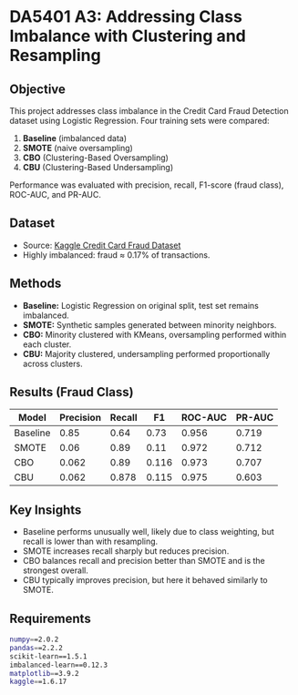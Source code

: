 # DA5401 A3: Addressing Class Imbalance with Clustering and Resampling

## Objective
This project addresses class imbalance in the Credit Card Fraud Detection dataset using Logistic Regression. Four training sets were compared:

1. **Baseline** (imbalanced data)  
2. **SMOTE** (naive oversampling)  
3. **CBO** (Clustering-Based Oversampling)  
4. **CBU** (Clustering-Based Undersampling)  

Performance was evaluated with precision, recall, F1-score (fraud class), ROC-AUC, and PR-AUC.

## Dataset
- Source: [Kaggle Credit Card Fraud Dataset](https://www.kaggle.com/datasets/mlg-ulb/creditcardfraud)  
- Highly imbalanced: fraud ≈ 0.17% of transactions.

## Methods
- **Baseline:** Logistic Regression on original split, test set remains imbalanced.  
- **SMOTE:** Synthetic samples generated between minority neighbors.  
- **CBO:** Minority clustered with KMeans, oversampling performed within each cluster.  
- **CBU:** Majority clustered, undersampling performed proportionally across clusters.  

## Results (Fraud Class)

| Model    | Precision | Recall | F1   | ROC-AUC | PR-AUC |
|----------|-----------|--------|------|---------|--------|
| Baseline | 0.85      | 0.64   | 0.73 | 0.956   | 0.719  |
| SMOTE    | 0.06      | 0.89   | 0.11 | 0.972   | 0.712  |
| CBO      | 0.062     | 0.89   | 0.116| 0.973   | 0.707  |
| CBU      | 0.062     | 0.878  | 0.115| 0.975   | 0.603  |

## Key Insights
- Baseline performs unusually well, likely due to class weighting, but recall is lower than with resampling.  
- SMOTE increases recall sharply but reduces precision.  
- CBO balances recall and precision better than SMOTE and is the strongest overall.  
- CBU typically improves precision, but here it behaved similarly to SMOTE.

## Requirements
```bash
numpy==2.0.2
pandas==2.2.2
scikit-learn==1.5.1
imbalanced-learn==0.12.3
matplotlib==3.9.2
kaggle==1.6.17
